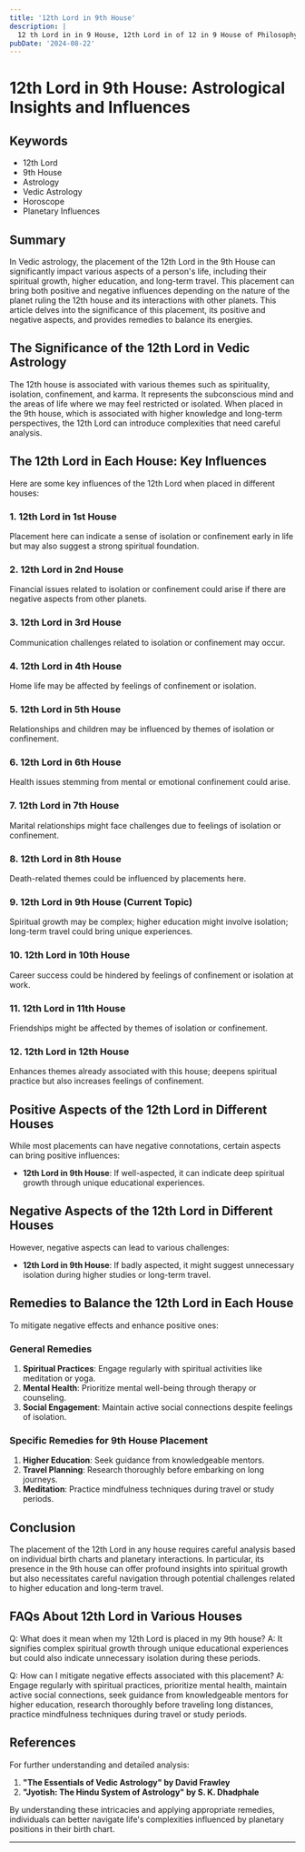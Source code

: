 ```yaml
---
title: '12th Lord in 9th House'
description: |
  12 th Lord in in 9 House, 12th Lord in of 12 in 9 House of Philosophy in Vedic astrology
pubDate: '2024-08-22'
---
```


# 12th Lord in 9th House: Astrological Insights and Influences

## Keywords
- 12th Lord
- 9th House
- Astrology
- Vedic Astrology
- Horoscope
- Planetary Influences

## Summary
In Vedic astrology, the placement of the 12th Lord in the 9th House can significantly impact various aspects of a person's life, including their spiritual growth, higher education, and long-term travel. This placement can bring both positive and negative influences depending on the nature of the planet ruling the 12th house and its interactions with other planets. This article delves into the significance of this placement, its positive and negative aspects, and provides remedies to balance its energies.

## The Significance of the 12th Lord in Vedic Astrology
The 12th house is associated with various themes such as spirituality, isolation, confinement, and karma. It represents the subconscious mind and the areas of life where we may feel restricted or isolated. When placed in the 9th house, which is associated with higher knowledge and long-term perspectives, the 12th Lord can introduce complexities that need careful analysis.

## The 12th Lord in Each House: Key Influences
Here are some key influences of the 12th Lord when placed in different houses:

### 1. **12th Lord in 1st House**
Placement here can indicate a sense of isolation or confinement early in life but may also suggest a strong spiritual foundation.

### 2. **12th Lord in 2nd House**
Financial issues related to isolation or confinement could arise if there are negative aspects from other planets.

### 3. **12th Lord in 3rd House**
Communication challenges related to isolation or confinement may occur.

### 4. **12th Lord in 4th House**
Home life may be affected by feelings of confinement or isolation.

### 5. **12th Lord in 5th House**
Relationships and children may be influenced by themes of isolation or confinement.

### 6. **12th Lord in 6th House**
Health issues stemming from mental or emotional confinement could arise.

### 7. **12th Lord in 7th House**
Marital relationships might face challenges due to feelings of isolation or confinement.

### 8. **12th Lord in 8th House**
Death-related themes could be influenced by placements here.

### 9. **12th Lord in 9th House (Current Topic)**
Spiritual growth may be complex; higher education might involve isolation; long-term travel could bring unique experiences.

### 10. **12th Lord in 10th House**
Career success could be hindered by feelings of confinement or isolation at work.

### 11. **12th Lord in 11th House**
Friendships might be affected by themes of isolation or confinement.

### 12. **12th Lord in 12th House**
Enhances themes already associated with this house; deepens spiritual practice but also increases feelings of confinement.

## Positive Aspects of the 12th Lord in Different Houses
While most placements can have negative connotations, certain aspects can bring positive influences:

- **12th Lord in 9th House**: If well-aspected, it can indicate deep spiritual growth through unique educational experiences.
  
## Negative Aspects of the 12th Lord in Different Houses
However, negative aspects can lead to various challenges:

- **12th Lord in 9th House**: If badly aspected, it might suggest unnecessary isolation during higher studies or long-term travel.

## Remedies to Balance the 12th Lord in Each House
To mitigate negative effects and enhance positive ones:

### General Remedies
1. **Spiritual Practices**: Engage regularly with spiritual activities like meditation or yoga.
2. **Mental Health**: Prioritize mental well-being through therapy or counseling.
3. **Social Engagement**: Maintain active social connections despite feelings of isolation.

### Specific Remedies for 9th House Placement
1. **Higher Education**: Seek guidance from knowledgeable mentors.
2. **Travel Planning**: Research thoroughly before embarking on long journeys.
3. **Meditation**: Practice mindfulness techniques during travel or study periods.

## Conclusion
The placement of the 12th Lord in any house requires careful analysis based on individual birth charts and planetary interactions. In particular, its presence in the 9th house can offer profound insights into spiritual growth but also necessitates careful navigation through potential challenges related to higher education and long-term travel.

## FAQs About 12th Lord in Various Houses
Q: What does it mean when my 12th Lord is placed in my 9th house?
A: It signifies complex spiritual growth through unique educational experiences but could also indicate unnecessary isolation during these periods.

Q: How can I mitigate negative effects associated with this placement?
A: Engage regularly with spiritual practices, prioritize mental health, maintain active social connections, seek guidance from knowledgeable mentors for higher education, research thoroughly before traveling long distances, practice mindfulness techniques during travel or study periods.

## References
For further understanding and detailed analysis:
1. **"The Essentials of Vedic Astrology" by David Frawley**
2. **"Jyotish: The Hindu System of Astrology" by S. K. Dhadphale**

By understanding these intricacies and applying appropriate remedies, individuals can better navigate life's complexities influenced by planetary positions in their birth chart.


---